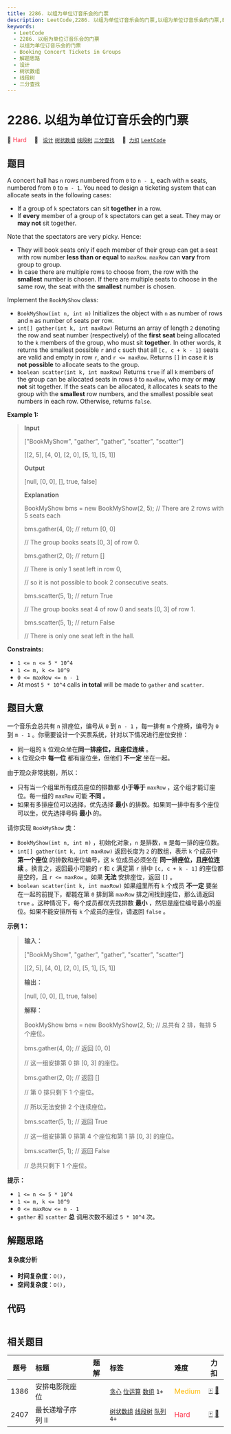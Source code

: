 ```yaml
---
title: 2286. 以组为单位订音乐会的门票
description: LeetCode,2286. 以组为单位订音乐会的门票,以组为单位订音乐会的门票,Booking Concert Tickets in Groups,解题思路,设计,树状数组,线段树,二分查找
keywords:
  - LeetCode
  - 2286. 以组为单位订音乐会的门票
  - 以组为单位订音乐会的门票
  - Booking Concert Tickets in Groups
  - 解题思路
  - 设计
  - 树状数组
  - 线段树
  - 二分查找
---
```


# 2286. 以组为单位订音乐会的门票

🔴 <font color=#ff334b>Hard</font>&emsp; 🔖&ensp; [`设计`](/tag/design.md) [`树状数组`](/tag/binary-indexed-tree.md) [`线段树`](/tag/segment-tree.md) [`二分查找`](/tag/binary-search.md)&emsp; 🔗&ensp;[`力扣`](https://leetcode.cn/problems/booking-concert-tickets-in-groups) [`LeetCode`](https://leetcode.com/problems/booking-concert-tickets-in-groups)

## 题目

A concert hall has `n` rows numbered from `0` to `n - 1`, each with `m` seats,
numbered from `0` to `m - 1`. You need to design a ticketing system that can
allocate seats in the following cases:

  * If a group of `k` spectators can sit **together** in a row.
  * If **every** member of a group of `k` spectators can get a seat. They may or **may not** sit together.

Note that the spectators are very picky. Hence:

  * They will book seats only if each member of their group can get a seat with row number **less than or equal** to `maxRow`. `maxRow` can **vary** from group to group.
  * In case there are multiple rows to choose from, the row with the **smallest** number is chosen. If there are multiple seats to choose in the same row, the seat with the **smallest** number is chosen.

Implement the `BookMyShow` class:

  * `BookMyShow(int n, int m)` Initializes the object with `n` as number of rows and `m` as number of seats per row.
  * `int[] gather(int k, int maxRow)` Returns an array of length `2` denoting the row and seat number (respectively) of the **first seat** being allocated to the `k` members of the group, who must sit **together**. In other words, it returns the smallest possible `r` and `c` such that all `[c, c + k - 1]` seats are valid and empty in row `r`, and `r <= maxRow`. Returns `[]` in case it is **not possible** to allocate seats to the group.
  * `boolean scatter(int k, int maxRow)` Returns `true` if all `k` members of the group can be allocated seats in rows `0` to `maxRow`, who may or **may not** sit together. If the seats can be allocated, it allocates `k` seats to the group with the **smallest** row numbers, and the smallest possible seat numbers in each row. Otherwise, returns `false`.



**Example 1:**

> 
> 
> 
> 
> 
> **Input**
> 
> ["BookMyShow", "gather", "gather", "scatter", "scatter"]
> 
> [[2, 5], [4, 0], [2, 0], [5, 1], [5, 1]]
> 
> **Output**
> 
> [null, [0, 0], [], true, false]
> 
> 
> 
> **Explanation**
> 
> BookMyShow bms = new BookMyShow(2, 5); // There are 2 rows with 5 seats each 
> 
> bms.gather(4, 0); // return [0, 0]
> 
> > 
> > 
> > 
> > 
>   // The group books seats [0, 3] of row 0. 
> 
> bms.gather(2, 0); // return []
> 
> > 
> > 
> > 
> > 
>   // There is only 1 seat left in row 0,
> 
> > 
> > 
> > 
> > 
>   // so it is not possible to book 2 consecutive seats. 
> 
> bms.scatter(5, 1); // return True
> 
> > 
> > 
> > 
> > 
>    // The group books seat 4 of row 0 and seats [0, 3] of row 1. 
> 
> bms.scatter(5, 1); // return False
> 
> > 
> > 
> > 
> > 
>    // There is only one seat left in the hall.

**Constraints:**

  * `1 <= n <= 5 * 10^4`
  * `1 <= m, k <= 10^9`
  * `0 <= maxRow <= n - 1`
  * At most `5 * 10^4` calls **in total** will be made to `gather` and `scatter`.


## 题目大意

一个音乐会总共有 `n` 排座位，编号从 `0` 到 `n - 1` ，每一排有 `m` 个座椅，编号为 `0` 到 `m - 1`
。你需要设计一个买票系统，针对以下情况进行座位安排：

  * 同一组的 `k` 位观众坐在**同一排座位，且座位连续** 。
  * `k` 位观众中 **每一位**  都有座位坐，但他们 **不一定**  坐在一起。

由于观众非常挑剔，所以：

  * 只有当一个组里所有成员座位的排数都 **小于等于**  `maxRow` ，这个组才能订座位。每一组的 `maxRow` 可能 **不同**  。
  * 如果有多排座位可以选择，优先选择 **最小**  的排数。如果同一排中有多个座位可以坐，优先选择号码 **最小**  的。

请你实现 `BookMyShow` 类：

  * `BookMyShow(int n, int m)` ，初始化对象，`n` 是排数，`m` 是每一排的座位数。
  * `int[] gather(int k, int maxRow)` 返回长度为 `2` 的数组，表示 `k` 个成员中 **第一个座位**  的排数和座位编号，这 `k` 位成员必须坐在 **同一排座位，且座位连续** 。换言之，返回最小可能的 `r` 和 `c` 满足第 `r` 排中 `[c, c + k - 1]` 的座位都是空的，且 `r <= maxRow` 。如果 **无法**  安排座位，返回 `[]` 。
  * `boolean scatter(int k, int maxRow)` 如果组里所有 `k` 个成员 **不一定**  要坐在一起的前提下，都能在第 `0` 排到第 `maxRow` 排之间找到座位，那么请返回 `true` 。这种情况下，每个成员都优先找排数 **最小**  ，然后是座位编号最小的座位。如果不能安排所有 `k` 个成员的座位，请返回 `false` 。



**示例 1：**

> 
> 
> 
> 
> 
> **输入：**
> 
> ["BookMyShow", "gather", "gather", "scatter", "scatter"]
> 
> [[2, 5], [4, 0], [2, 0], [5, 1], [5, 1]]
> 
> **输出：**
> 
> [null, [0, 0], [], true, false]
> 
> 
> 
> **解释：**
> 
> BookMyShow bms = new BookMyShow(2, 5); // 总共有 2 排，每排 5 个座位。
> 
> bms.gather(4, 0); // 返回 [0, 0]
> 
> > 
> > 
> > 
> > 
>   // 这一组安排第 0 排 [0, 3] 的座位。
> 
> bms.gather(2, 0); // 返回 []
> 
> > 
> > 
> > 
> > 
>   // 第 0 排只剩下 1 个座位。
> 
> > 
> > 
> > 
> > 
>   // 所以无法安排 2 个连续座位。
> 
> bms.scatter(5, 1); // 返回 True
> 
> > 
> > 
> > 
> > 
>    // 这一组安排第 0 排第 4 个座位和第 1 排 [0, 3] 的座位。
> 
> bms.scatter(5, 1); // 返回 False
> 
> > 
> > 
> > 
> > 
>    // 总共只剩下 1 个座位。
> 
> 



**提示：**

  * `1 <= n <= 5 * 10^4`
  * `1 <= m, k <= 10^9`
  * `0 <= maxRow <= n - 1`
  * `gather` 和 `scatter` **总** 调用次数不超过 `5 * 10^4` 次。


## 解题思路

#### 复杂度分析

- **时间复杂度**：`O()`，
- **空间复杂度**：`O()`，

## 代码

```javascript

```

## 相关题目

<!-- prettier-ignore -->
| 题号 | 标题 | 题解 | 标签 | 难度 | 力扣 |
| :------: | :------ | :------: | :------ | :------ | :------: |
| 1386 | 安排电影院座位 |  |  [`贪心`](/tag/greedy.md) [`位运算`](/tag/bit-manipulation.md) [`数组`](/tag/array.md) `1+` | <font color=#ffb800>Medium</font> | [🀄️](https://leetcode.cn/problems/cinema-seat-allocation) [🔗](https://leetcode.com/problems/cinema-seat-allocation) |
| 2407 | 最长递增子序列 II |  |  [`树状数组`](/tag/binary-indexed-tree.md) [`线段树`](/tag/segment-tree.md) [`队列`](/tag/queue.md) `4+` | <font color=#ff334b>Hard</font> | [🀄️](https://leetcode.cn/problems/longest-increasing-subsequence-ii) [🔗](https://leetcode.com/problems/longest-increasing-subsequence-ii) |